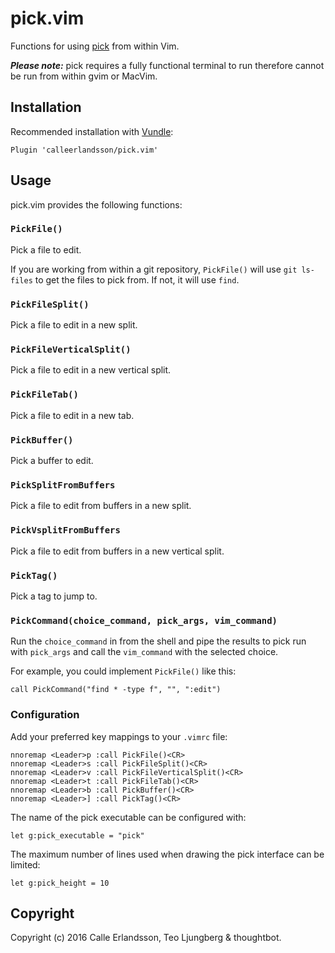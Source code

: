 # pick.vim

Functions for using [pick] from within Vim.

***Please note:*** pick requires a fully functional terminal to run therefore
cannot be run from within gvim or MacVim.

[pick]: https://github.com/calleerlandsson/pick/

## Installation

Recommended installation with [Vundle]:

```viml
Plugin 'calleerlandsson/pick.vim'
```

[Vundle]: https://github.com/gmarik/Vundle.vim/

## Usage

pick.vim provides the following functions:

### `PickFile()`

Pick a file to edit.

If you are working from within a git repository, `PickFile()` will use `git
ls-files` to get the files to pick from. If not, it will use `find`.

### `PickFileSplit()`

Pick a file to edit in a new split.

### `PickFileVerticalSplit()`

Pick a file to edit in a new vertical split.

### `PickFileTab()`

Pick a file to edit in a new tab.

### `PickBuffer()`

Pick a buffer to edit.

### `PickSplitFromBuffers`

Pick a file to edit from buffers in a new split.

### `PickVsplitFromBuffers`

Pick a file to edit from buffers in a new vertical split.

### `PickTag()`

Pick a tag to jump to.

### `PickCommand(choice_command, pick_args, vim_command)`

Run the `choice_command` in from the shell and pipe the results to pick run with
`pick_args` and call the `vim_command` with the selected choice.

For example, you could implement `PickFile()` like this:

```viml
call PickCommand("find * -type f", "", ":edit")
```

### Configuration

Add your preferred key mappings to your `.vimrc` file:

```viml
nnoremap <Leader>p :call PickFile()<CR>
nnoremap <Leader>s :call PickFileSplit()<CR>
nnoremap <Leader>v :call PickFileVerticalSplit()<CR>
nnoremap <Leader>t :call PickFileTab()<CR>
nnoremap <Leader>b :call PickBuffer()<CR>
nnoremap <Leader>] :call PickTag()<CR>
```

The name of the pick executable can be configured with:

```viml
let g:pick_executable = "pick"
```

The maximum number of lines used when drawing the pick interface can be limited:

```viml
let g:pick_height = 10
```

## Copyright

Copyright (c) 2016 Calle Erlandsson, Teo Ljungberg & thoughtbot.
